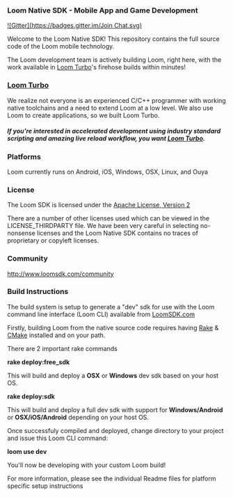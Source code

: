 ### Loom Native SDK - Mobile App and Game Development
[![Gitter](https://badges.gitter.im/Join Chat.svg)](https://gitter.im/fireyang/LoomSDK?utm_source=badge&utm_medium=badge&utm_campaign=pr-badge&utm_content=badge)

Welcome to the Loom Native SDK!  This repository contains the full source code of the Loom mobile technology.  

The Loom development team is actively building Loom, right here, with the work available in [Loom Turbo](http://www.loomsdk.com/plans)'s firehose builds within minutes!  

### [Loom Turbo](http://www.loomsdk.com/plans) 

We realize not everyone is an experienced C/C++ programmer with working native toolchains and a need to extend Loom at a low level.  We also use Loom to create applications, so we built Loom Turbo.

##### If you're interested in accelerated development using industry standard scripting and amazing live reload workflow, you want [Loom Turbo](http://www.loomsdk.com/plans).

### Platforms

Loom currently runs on Android, iOS, Windows, OSX, Linux, and Ouya

### License

The Loom SDK is licensed under the [Apache License, Version 2](http://www.apache.org/licenses/LICENSE-2.0.html) 

There are a number of other licenses used which can be viewed in the LICENSE_THIRDPARTY file.  We have been very careful in selecting no-nonsense licenses and the Loom Native SDK contains no traces of proprietary or copyleft licenses.  

### Community

http://www.loomsdk.com/community 

### Build Instructions

The build system is setup to generate a "dev" sdk for use with the Loom command line interface (Loom CLI) available from [LoomSDK.com](http://www.loomsdk.com)

Firstly, building Loom from the native source code requires having [Rake](http://rake.rubyforge.org) & [CMake](http://www.cmake.org) installed and on your path.

There are 2 important rake commands

**rake deploy:free_sdk** 

This will build and deploy a **OSX** or **Windows** dev sdk based on your host OS.

**rake deploy:sdk** 

This will build and deploy a full dev sdk with support for **Windows/Android** or **OSX/iOS/Android** depending on your host OS.

Once successfuly compiled and deployed, change directory to your project and issue this Loom CLI command:

**loom use dev**

You'll now be developing with your custom Loom build!

For more information, please see the individual Readme files for platform specific setup instructions